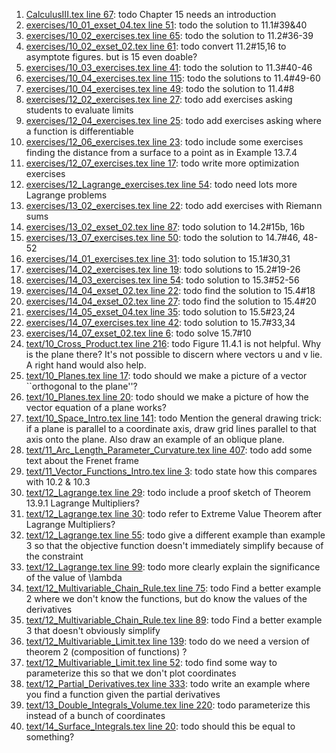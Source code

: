 1. [CalculusIII.tex line 67](../CalculusIII.tex#L67): todo Chapter 15 needs an introduction
1. [exercises/10_01_exset_04.tex line 51](../exercises/10_01_exset_04.tex#L51): todo the solution to 11.1#39&40
1. [exercises/10_02_exercises.tex line 65](../exercises/10_02_exercises.tex#L65): todo the solution to 11.2#36-39
1. [exercises/10_02_exset_02.tex line 61](../exercises/10_02_exset_02.tex#L61): todo convert 11.2#15,16 to asymptote figures. but is 15 even doable?
1. [exercises/10_03_exercises.tex line 41](../exercises/10_03_exercises.tex#L41): todo the solution to 11.3#40-46
1. [exercises/10_04_exercises.tex line 115](../exercises/10_04_exercises.tex#L115): todo the solutions to 11.4#49-60
1. [exercises/10_04_exercises.tex line 49](../exercises/10_04_exercises.tex#L49): todo the solution to 11.4#8
1. [exercises/12_02_exercises.tex line 27](../exercises/12_02_exercises.tex#L27): todo add exercises asking students to evaluate limits
1. [exercises/12_04_exercises.tex line 25](../exercises/12_04_exercises.tex#L25): todo add exercises asking where a function is differentiable
1. [exercises/12_06_exercises.tex line 23](../exercises/12_06_exercises.tex#L23): todo include some exercises finding the distance from a surface to a point as in Example 13.7.4
1. [exercises/12_07_exercises.tex line 17](../exercises/12_07_exercises.tex#L17): todo write more optimization exercises
1. [exercises/12_Lagrange_exercises.tex line 54](../exercises/12_Lagrange_exercises.tex#L54): todo need lots more Lagrange problems
1. [exercises/13_02_exercises.tex line 22](../exercises/13_02_exercises.tex#L22): todo add exercises with Riemann sums
1. [exercises/13_02_exset_02.tex line 87](../exercises/13_02_exset_02.tex#L87): todo solution to 14.2#15b, 16b
1. [exercises/13_07_exercises.tex line 50](../exercises/13_07_exercises.tex#L50): todo the solution to 14.7#46, 48-52
1. [exercises/14_01_exercises.tex line 31](../exercises/14_01_exercises.tex#L31): todo solution to 15.1#30,31
1. [exercises/14_02_exercises.tex line 19](../exercises/14_02_exercises.tex#L19): todo solutions to 15.2#19-26
1. [exercises/14_03_exercises.tex line 54](../exercises/14_03_exercises.tex#L54): todo solution to 15.3#52-56
1. [exercises/14_04_exset_02.tex line 22](../exercises/14_04_exset_02.tex#L22): todo find the solution to 15.4#18
1. [exercises/14_04_exset_02.tex line 27](../exercises/14_04_exset_02.tex#L27): todo find the solution to 15.4#20
1. [exercises/14_05_exset_04.tex line 35](../exercises/14_05_exset_04.tex#L35): todo solution to 15.5#23,24
1. [exercises/14_07_exercises.tex line 42](../exercises/14_07_exercises.tex#L42): todo solution to 15.7#33,34
1. [exercises/14_07_exset_02.tex line 6](../exercises/14_07_exset_02.tex#L6): todo solve 15.7#10
1. [text/10_Cross_Product.tex line 216](../text/10_Cross_Product.tex#L216): todo Figure 11.4.1 is not helpful. Why is the plane there? It's not possible to discern where vectors u and v lie.  A right hand would also help.
1. [text/10_Planes.tex line 17](../text/10_Planes.tex#L17): todo should we make a picture of a vector ``orthogonal to the plane''?
1. [text/10_Planes.tex line 20](../text/10_Planes.tex#L20): todo should we make a picture of how the vector equation of a plane works?
1. [text/10_Space_Intro.tex line 141](../text/10_Space_Intro.tex#L141): todo Mention the general drawing trick: if a plane is parallel to a coordinate axis, draw grid lines parallel to that axis onto the plane.  Also draw an example of an oblique plane.
1. [text/11_Arc_Length_Parameter_Curvature.tex line 407](../text/11_Arc_Length_Parameter_Curvature.tex#L407): todo add some text about the Frenet frame
1. [text/11_Vector_Functions_Intro.tex line 3](../text/11_Vector_Functions_Intro.tex#L3): todo state how this compares with 10.2 & 10.3
1. [text/12_Lagrange.tex line 29](../text/12_Lagrange.tex#L29): todo include a proof sketch of Theorem 13.9.1 Lagrange Multipliers?
1. [text/12_Lagrange.tex line 30](../text/12_Lagrange.tex#L30): todo refer to Extreme Value Theorem after Lagrange Multipliers?
1. [text/12_Lagrange.tex line 55](../text/12_Lagrange.tex#L55): todo give a different example than example 3 so that the objective function doesn't immediately simplify because of the constraint
1. [text/12_Lagrange.tex line 99](../text/12_Lagrange.tex#L99): todo more clearly explain the significance of the value of \lambda
1. [text/12_Multivariable_Chain_Rule.tex line 75](../text/12_Multivariable_Chain_Rule.tex#L75): todo Find a better example 2 where we don't know the functions, but do know the values of the derivatives
1. [text/12_Multivariable_Chain_Rule.tex line 89](../text/12_Multivariable_Chain_Rule.tex#L89): todo Find a better example 3 that doesn't obviously simplify
1. [text/12_Multivariable_Limit.tex line 139](../text/12_Multivariable_Limit.tex#L139): todo do we need a version of theorem 2 (composition of functions) ?
1. [text/12_Multivariable_Limit.tex line 52](../text/12_Multivariable_Limit.tex#L52): todo find some way to parameterize this so that we don't plot coordinates
1. [text/12_Partial_Derivatives.tex line 333](../text/12_Partial_Derivatives.tex#L333): todo write an example where you find a function given the partial derivatives
1. [text/13_Double_Integrals_Volume.tex line 220](../text/13_Double_Integrals_Volume.tex#L220): todo parameterize this instead of a bunch of coordinates
1. [text/14_Surface_Integrals.tex line 20](../text/14_Surface_Integrals.tex#L20): todo should this be equal to something?
